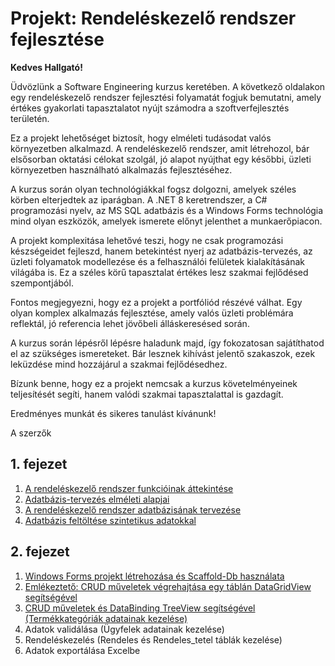 # Projekt: Rendeléskezelő rendszer fejlesztése

**Kedves Hallgató!**

Üdvözlünk a Software Engineering kurzus keretében. A következő oldalakon egy rendeléskezelő rendszer fejlesztési folyamatát fogjuk bemutatni, amely értékes gyakorlati tapasztalatot nyújt számodra a szoftverfejlesztés területén.

Ez a projekt lehetőséget biztosít, hogy elméleti tudásodat valós környezetben alkalmazd. A rendeléskezelő rendszer, amit létrehozol, bár elsősorban oktatási célokat szolgál, jó alapot nyújthat egy későbbi, üzleti környezetben használható alkalmazás fejlesztéséhez.

A kurzus során olyan technológiákkal fogsz dolgozni, amelyek széles körben elterjedtek az iparágban. A .NET 8 keretrendszer, a C# programozási nyelv, az MS SQL adatbázis és a Windows Forms technológia mind olyan eszközök, amelyek ismerete előnyt jelenthet a munkaerőpiacon.

A projekt komplexitása lehetővé teszi, hogy ne csak programozási készségeidet fejleszd, hanem betekintést nyerj az adatbázis-tervezés, az üzleti folyamatok modellezése és a felhasználói felületek kialakításának világába is. Ez a széles körű tapasztalat értékes lesz szakmai fejlődésed szempontjából.

Fontos megjegyezni, hogy ez a projekt a portfóliód részévé válhat. Egy olyan komplex alkalmazás fejlesztése, amely valós üzleti problémára reflektál, jó referencia lehet jövőbeli álláskeresésed során.

A kurzus során lépésről lépésre haladunk majd, így fokozatosan sajátíthatod el az szükséges ismereteket. Bár lesznek kihívást jelentő szakaszok, ezek leküzdése mind hozzájárul a szakmai fejlődésedhez.

Bízunk benne, hogy ez a projekt nemcsak a kurzus követelményeinek teljesítését segíti, hanem valódi szakmai tapasztalattal is gazdagít.

Eredményes munkát és sikeres tanulást kívánunk!

A szerzők

## 1. fejezet
1. [A rendeléskezelő rendszer funkcióinak áttekintése](./ch01-project-db/ch01-01-project-intro.md)
2. [Adatbázis-tervezés elméleti alapjai](./ch01-project-db/ch01-02-database-theory.md)
3. [A rendeléskezelő rendszer adatbázisának tervezése](./ch01-project-db/ch01-03-database-design.md)
4. [Adatbázis feltöltése szintetikus adatokkal](./ch01-project-db/ch01-04-synthetic-data.md)

## 2. fejezet
1. [Windows Forms projekt létrehozása és Scaffold-Db használata](./ch02-winforms/ch02-01-scaffolding.md)
2. [Emlékeztető: CRUD műveletek végrehajtása egy táblán DataGridView segítségével](./ch02-winforms/ch02-02-ugyfelek-egyszeru.md)
3. [CRUD műveletek és DataBinding TreeView segítségével (Termékkategóriák adatainak kezelése)](./ch02-winforms/ch02-03-product-category-treeview.md)
4. Adatok validálása (Ügyfelek adatainak kezelése)
5. Rendeléskezelés (Rendeles és Rendeles_tetel táblák kezelése)
6. Adatok exportálása Excelbe
